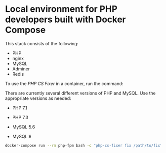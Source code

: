 # Local environment for PHP developers built with Docker Compose

This stack consists of the following:

- PHP
- nginx
- MySQL
- Adminer
- Redis

To use the *PHP CS Fixer* in a container, run the command:

There are currently several different versions of PHP and MySQL. Use the appropriate versions as needed:

- PHP 7.1
- PHP 7.3

- MySQL 5.6
- MySQL 8

```sh
docker-compose run --rm php-fpm bash -c "php-cs-fixer fix /path/to/fix"
```
